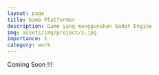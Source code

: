 ```yaml
---
layout: page
title: Game Platformer
description: Game yang manggunakan Godot Engine
img: assets/img/project/1.jpg
importance: 1
category: work
---
```


Coming Soon !!!